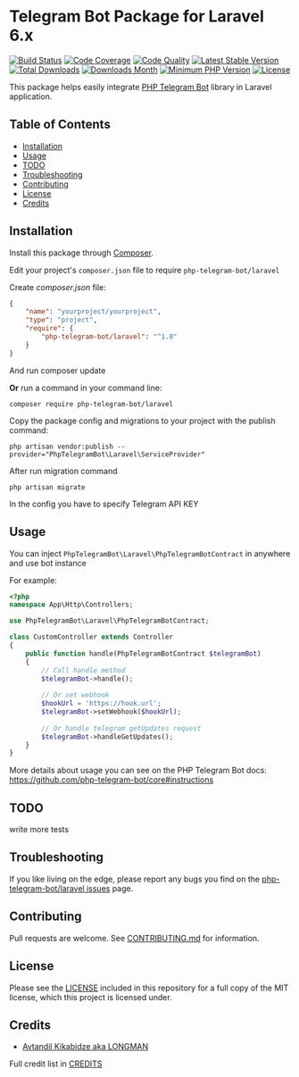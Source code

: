 # Telegram Bot Package for Laravel 6.x

[![Build Status](https://travis-ci.org/php-telegram-bot/laravel.svg?branch=master)](https://travis-ci.org/php-telegram-bot/laravel)
[![Code Coverage](https://img.shields.io/scrutinizer/coverage/g/php-telegram-bot/laravel/master.svg?style=flat-square)](https://scrutinizer-ci.com/g/php-telegram-bot/laravel/?b=master)
[![Code Quality](https://img.shields.io/scrutinizer/g/php-telegram-bot/laravel/master.svg?style=flat-square)](https://scrutinizer-ci.com/g/php-telegram-bot/laravel/?b=master)
[![Latest Stable Version](https://img.shields.io/packagist/v/php-telegram-bot/laravel.svg)](https://packagist.org/packages/php-telegram-bot/laravel)
[![Total Downloads](https://img.shields.io/packagist/dt/php-telegram-bot/laravel.svg)](https://packagist.org/packages/php-telegram-bot/laravel)
[![Downloads Month](https://img.shields.io/packagist/dm/php-telegram-bot/laravel.svg)](https://packagist.org/packages/php-telegram-bot/laravel)
[![Minimum PHP Version](http://img.shields.io/badge/php-%3E%3D5.5.9-8892BF.svg)](https://php.net/)
[![License](https://img.shields.io/packagist/l/php-telegram-bot/laravel.svg)](https://github.com/php-telegram-bot/laravel/LICENSE.md)

This package helps easily integrate [PHP Telegram Bot](https://github.com/php-telegram-bot/core) library in Laravel application.

## Table of Contents
- [Installation](#installation)
- [Usage](#usage)
- [TODO](#todo)
- [Troubleshooting](#troubleshooting)
- [Contributing](#contributing)
- [License](#license)
- [Credits](#credits)

## Installation

Install this package through [Composer](https://getcomposer.org/).

Edit your project's `composer.json` file to require `php-telegram-bot/laravel`

Create *composer.json* file:
```json
{
    "name": "yourproject/yourproject",
    "type": "project",
    "require": {
        "php-telegram-bot/laravel": "^1.0"
    }
}
```
And run composer update

**Or** run a command in your command line:

    composer require php-telegram-bot/laravel

Copy the package config and migrations to your project with the publish command:

    php artisan vendor:publish --provider="PhpTelegramBot\Laravel\ServiceProvider"

After run migration command

    php artisan migrate

In the config you have to specify Telegram API KEY

## Usage

You can inject `PhpTelegramBot\Laravel\PhpTelegramBotContract` in anywhere and use bot instance

For example:

```php
<?php
namespace App\Http\Controllers;

use PhpTelegramBot\Laravel\PhpTelegramBotContract;

class CustomController extends Controller
{
    public function handle(PhpTelegramBotContract $telegramBot)
    {
        // Call handle method
        $telegramBot->handle();
        
        // Or set webhook 
        $hookUrl = 'https://hook.url';
        $telegramBot->setWebhook($hookUrl);
        
        // Or handle telegram getUpdates request
        $telegramBot->handleGetUpdates();
    }
}

```

More details about usage you can see on the PHP Telegram Bot docs: https://github.com/php-telegram-bot/core#instructions

## TODO

write more tests

## Troubleshooting

If you like living on the edge, please report any bugs you find on the
[php-telegram-bot/laravel issues](https://github.com/php-telegram-bot/laravel/issues) page.

## Contributing

Pull requests are welcome.
See [CONTRIBUTING.md](CONTRIBUTING.md) for information.

## License

Please see the [LICENSE](LICENSE.md) included in this repository for a full copy of the MIT license,
which this project is licensed under.

## Credits

- [Avtandil Kikabidze aka LONGMAN](https://github.com/akalongman)

Full credit list in [CREDITS](CREDITS)
